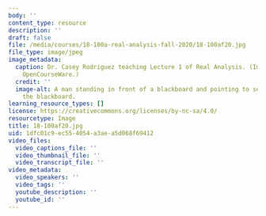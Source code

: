 ```yaml
---
body: ''
content_type: resource
description: ''
draft: false
file: /media/courses/18-100a-real-analysis-fall-2020/18-100af20.jpg
file_type: image/jpeg
image_metadata:
  caption: Dr. Casey Rodriguez teaching Lecture 1 of Real Analysis. (Image by MIT
    OpenCourseWare.)
  credit: ''
  image-alt: A man standing in front of a blackboard and pointing to some text on
    the blackboard.
learning_resource_types: []
license: https://creativecommons.org/licenses/by-nc-sa/4.0/
resourcetype: Image
title: 18-100af20.jpg
uid: 1dfc01c9-ec55-4054-a3ae-a5d068f69412
video_files:
  video_captions_file: ''
  video_thumbnail_file: ''
  video_transcript_file: ''
video_metadata:
  video_speakers: ''
  video_tags: ''
  youtube_description: ''
  youtube_id: ''
---
```

